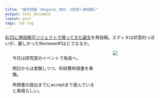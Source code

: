 ```yaml
---
title: "論文投稿 (Regular_005, 2誌目へ再投稿)"
output: html_document
layout: post
tags: lab log
---
```



[8/25に再投稿可リジェクトで帰ってきた論文](https://keachmurakami.github.io/2017/08/25/pub_etr_model.html)を再投稿。エディタは好意的っぽいが、厳しかったReviewer#1はどうなるか。

<div style="float:left;width:60%">

<ol>今日は研究室のイベントで角島へ。</ol>
<ol>明日からは実験しつつ、科研費申請書を準備。</ol>
<ol>申請書の提出までにacceptまで進んでいると素晴らしい。</ol>

</div>

<div style="float:right;width:30%">
<!-- <div style="position:relative; width:500px; height:400px; margin:0 auto;"> -->
<img src="/figure/source/2017-09-14-pub_etr_model/tsunoshima.jpg">
</div>
